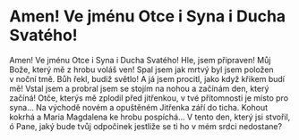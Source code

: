 # Amen! Ve jménu Otce i Syna i Ducha Svatého!

Amen! Ve jménu Otce i Syna i Ducha Svatého!
Hle, jsem připraven!
Můj Bože, který mě z hrobu voláš ven!
Spal jsem jak mrtvý
byl jsem položen v noční tmě.
Bůh řekl, budiž světlo! A já jsem procitl,
jako když křikem budí mě!
Vstal jsem a probral jsem se
stojím na nohou
a začínám den, který začíná!
Otče, kterýs mě zplodil před jitřenkou,
v tvé přítomnosti je místo pro syna…
Na východě novém a opuštěném
Jitřenka září do ticha.
Kohout kokrhá a Maria Magdalena
ke hrobu pospíchá…
V tento den, který jsi stvořil, ó Pane,
jaký bude tvůj odpočinek
jestliže se ti ho
v mém srdci nedostane?

